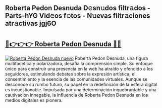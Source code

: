 ## Roberta Pedon Desnuda D𝚎sn𝚞dos filtr𝚊dos - Parts-hYG Vid𝚎os f𝚘tos - N𝚞evas filtr𝚊ciones atr𝚊ctivas jgj6O

# <h2><a href="http://mb9r7mm.tromn.icu/?c=Roberta+Pedon+Desnuda">🔗👉👉👉 Roberta Pedon Desnuda 🔗🔗</a></h2>

[![Roberta Pedon Desnuda nuevo](https://i.imgur.com/pEAQMta.gif)](http://mb9r7mm.tromn.icu/?c=Roberta+Pedon+Desnuda)
Roberta Pedon Desnuda, una figura multifacética y polarizadora, desafía la comprensión simple. Su enfoque único para construir una presencia en la web ha atraído y ofendido a los seguidores, estimulando debates sobre la expresión artística, el consentimiento y la esencia de las comunidades virtuales. Aunque se desconoce su rumbo futuro, su papel en la redefinición de la esfera digital es incuestionable. Impulsada por una determinación inquebrantable y una cautivación innegable, la influencia de Roberta Pedon Desnuda en los medios digitales es pionera.
